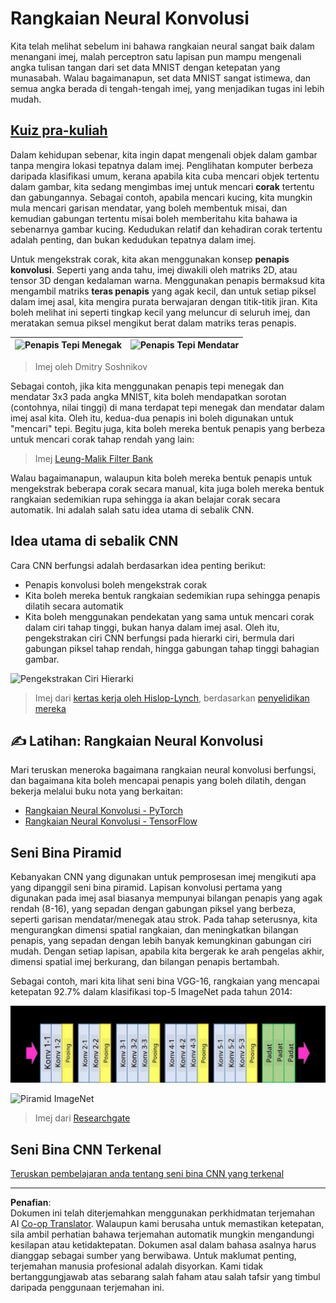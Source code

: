 <!--
CO_OP_TRANSLATOR_METADATA:
{
  "original_hash": "088837b42b7d99198bf62db8a42411e0",
  "translation_date": "2025-08-29T11:47:29+00:00",
  "source_file": "lessons/4-ComputerVision/07-ConvNets/README.md",
  "language_code": "ms"
}
-->
# Rangkaian Neural Konvolusi

Kita telah melihat sebelum ini bahawa rangkaian neural sangat baik dalam menangani imej, malah perceptron satu lapisan pun mampu mengenali angka tulisan tangan dari set data MNIST dengan ketepatan yang munasabah. Walau bagaimanapun, set data MNIST sangat istimewa, dan semua angka berada di tengah-tengah imej, yang menjadikan tugas ini lebih mudah.

## [Kuiz pra-kuliah](https://ff-quizzes.netlify.app/en/ai/quiz/13)

Dalam kehidupan sebenar, kita ingin dapat mengenali objek dalam gambar tanpa mengira lokasi tepatnya dalam imej. Penglihatan komputer berbeza daripada klasifikasi umum, kerana apabila kita cuba mencari objek tertentu dalam gambar, kita sedang mengimbas imej untuk mencari **corak** tertentu dan gabungannya. Sebagai contoh, apabila mencari kucing, kita mungkin mula mencari garisan mendatar, yang boleh membentuk misai, dan kemudian gabungan tertentu misai boleh memberitahu kita bahawa ia sebenarnya gambar kucing. Kedudukan relatif dan kehadiran corak tertentu adalah penting, dan bukan kedudukan tepatnya dalam imej.

Untuk mengekstrak corak, kita akan menggunakan konsep **penapis konvolusi**. Seperti yang anda tahu, imej diwakili oleh matriks 2D, atau tensor 3D dengan kedalaman warna. Menggunakan penapis bermaksud kita mengambil matriks **teras penapis** yang agak kecil, dan untuk setiap piksel dalam imej asal, kita mengira purata berwajaran dengan titik-titik jiran. Kita boleh melihat ini seperti tingkap kecil yang meluncur di seluruh imej, dan meratakan semua piksel mengikut berat dalam matriks teras penapis.

![Penapis Tepi Menegak](../../../../../translated_images/filter-vert.b7148390ca0bc356ddc7e55555d2481819c1e86ddde9dce4db5e71a69d6f887f.ms.png) | ![Penapis Tepi Mendatar](../../../../../translated_images/filter-horiz.59b80ed4feb946efbe201a7fe3ca95abb3364e266e6fd90820cb893b4d3a6dda.ms.png)
----|----

> Imej oleh Dmitry Soshnikov

Sebagai contoh, jika kita menggunakan penapis tepi menegak dan mendatar 3x3 pada angka MNIST, kita boleh mendapatkan sorotan (contohnya, nilai tinggi) di mana terdapat tepi menegak dan mendatar dalam imej asal kita. Oleh itu, kedua-dua penapis ini boleh digunakan untuk "mencari" tepi. Begitu juga, kita boleh mereka bentuk penapis yang berbeza untuk mencari corak tahap rendah yang lain:

> Imej [Leung-Malik Filter Bank](https://www.robots.ox.ac.uk/~vgg/research/texclass/filters.html)

Walau bagaimanapun, walaupun kita boleh mereka bentuk penapis untuk mengekstrak beberapa corak secara manual, kita juga boleh mereka bentuk rangkaian sedemikian rupa sehingga ia akan belajar corak secara automatik. Ini adalah salah satu idea utama di sebalik CNN.

## Idea utama di sebalik CNN

Cara CNN berfungsi adalah berdasarkan idea penting berikut:

* Penapis konvolusi boleh mengekstrak corak
* Kita boleh mereka bentuk rangkaian sedemikian rupa sehingga penapis dilatih secara automatik
* Kita boleh menggunakan pendekatan yang sama untuk mencari corak dalam ciri tahap tinggi, bukan hanya dalam imej asal. Oleh itu, pengekstrakan ciri CNN berfungsi pada hierarki ciri, bermula dari gabungan piksel tahap rendah, hingga gabungan tahap tinggi bahagian gambar.

![Pengekstrakan Ciri Hierarki](../../../../../translated_images/FeatureExtractionCNN.d9b456cbdae7cb643fde3032b81b2940e3cf8be842e29afac3f482725ba7f95c.ms.png)

> Imej dari [kertas kerja oleh Hislop-Lynch](https://www.semanticscholar.org/paper/Computer-vision-based-pedestrian-trajectory-Hislop-Lynch/26e6f74853fc9bbb7487b06dc2cf095d36c9021d), berdasarkan [penyelidikan mereka](https://dl.acm.org/doi/abs/10.1145/1553374.1553453)

## ✍️ Latihan: Rangkaian Neural Konvolusi

Mari teruskan meneroka bagaimana rangkaian neural konvolusi berfungsi, dan bagaimana kita boleh mencapai penapis yang boleh dilatih, dengan bekerja melalui buku nota yang berkaitan:

* [Rangkaian Neural Konvolusi - PyTorch](ConvNetsPyTorch.ipynb)
* [Rangkaian Neural Konvolusi - TensorFlow](ConvNetsTF.ipynb)

## Seni Bina Piramid

Kebanyakan CNN yang digunakan untuk pemprosesan imej mengikuti apa yang dipanggil seni bina piramid. Lapisan konvolusi pertama yang digunakan pada imej asal biasanya mempunyai bilangan penapis yang agak rendah (8-16), yang sepadan dengan gabungan piksel yang berbeza, seperti garisan mendatar/menegak atau strok. Pada tahap seterusnya, kita mengurangkan dimensi spatial rangkaian, dan meningkatkan bilangan penapis, yang sepadan dengan lebih banyak kemungkinan gabungan ciri mudah. Dengan setiap lapisan, apabila kita bergerak ke arah pengelas akhir, dimensi spatial imej berkurang, dan bilangan penapis bertambah.

Sebagai contoh, mari kita lihat seni bina VGG-16, rangkaian yang mencapai ketepatan 92.7% dalam klasifikasi top-5 ImageNet pada tahun 2014:

![Lapisan ImageNet](../../../../../translated_images/vgg-16-arch1.d901a5583b3a51baeaab3e768567d921e5d54befa46e1e642616c5458c934028.ms.jpg)

![Piramid ImageNet](../../../../../translated_images/vgg-16-arch.64ff2137f50dd49fdaa786e3f3a975b3f22615efd13efb19c5d22f12e01451a1.ms.jpg)

> Imej dari [Researchgate](https://www.researchgate.net/figure/Vgg16-model-structure-To-get-the-VGG-NIN-model-we-replace-the-2-nd-4-th-6-th-7-th_fig2_335194493)

## Seni Bina CNN Terkenal

[Teruskan pembelajaran anda tentang seni bina CNN yang terkenal](CNN_Architectures.md)

---

**Penafian**:  
Dokumen ini telah diterjemahkan menggunakan perkhidmatan terjemahan AI [Co-op Translator](https://github.com/Azure/co-op-translator). Walaupun kami berusaha untuk memastikan ketepatan, sila ambil perhatian bahawa terjemahan automatik mungkin mengandungi kesilapan atau ketidaktepatan. Dokumen asal dalam bahasa asalnya harus dianggap sebagai sumber yang berwibawa. Untuk maklumat penting, terjemahan manusia profesional adalah disyorkan. Kami tidak bertanggungjawab atas sebarang salah faham atau salah tafsir yang timbul daripada penggunaan terjemahan ini.